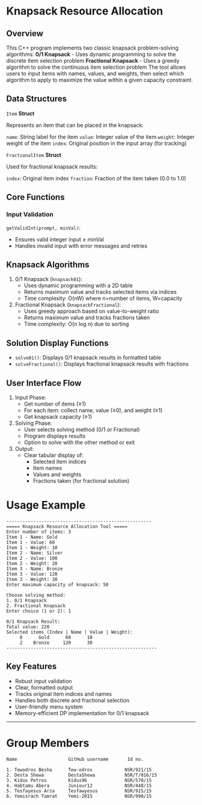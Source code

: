 # Knapsack Resource Allocation

## Overview

This C++ program implements two classic knapsack problem-solving algorithms:
  **0/1 Knapsack** - Uses dynamic programming to solve the discrete item selection problem
  **Fractional Knapsack** - Uses a greedy algorithm to solve the continuous item selection problem
The tool allows users to input items with names, values, and weights, then select which algorithm to apply to maximize the value within a given capacity constraint.

## Data Structures

`Item` **Struct**

Represents an item that can be placed in the knapsack:

  `name`: String label for the item
  `value`: Integer value of the item
  `weight`: Integer weight of the item
  `index`: Original position in the input array (for tracking)

`FractionalItem` **Struct**

Used for fractional knapsack results:

  `index`: Original item index
  `fraction`: Fraction of the item taken (0.0 to 1.0)

## Core Functions

### Input Validation

  `getValidInt(prompt, minVal)`:

   + Ensures valid integer input ≥ minVal
   + Handles invalid input with error messages and retries

## Knapsack Algorithms

1. 0/1 Knapsack (`knapsack01`):
    + Uses dynamic programming with a 2D table
    + Returns maximum value and tracks selected items via indices
    + Time complexity: O(nW) where n=number of items, W=capacity
2. Fractional Knapsack (`knapsackFractional`):
    + Uses greedy approach based on value-to-weight ratio
    + Returns maximum value and tracks fractions taken
    + Time complexity: O(n log n) due to sorting

## Solution Display Functions

 + `solve01()`: Displays 0/1 knapsack results in formatted table
 + `solveFractional()`: Displays fractional knapsack results with fractions

## User Interface Flow

  1. Input Phase:
      + Get number of items (≥1)
      + For each item: collect name, value (≥0), and weight (≥1)
      + Get knapsack capacity (≥1)
  2. Solving Phase:
      + User selects solving method (0/1 or Fractional)
      + Program displays results
      + Option to solve with the other method or exit
  3. Output:
      + Clear tabular display of:
          - Selected item indices
          - Item names
          - Values and weights
          - Fractions taken (for fractional solution)

# Usage Example
```
------------------------------------------------------
===== Knapsack Resource Allocation Tool ===== 
Enter number of items: 3 
Item 1 - Name: Gold 
Item 1 - Value: 60 
Item 1 - Weight: 10 
Item 2 - Name: Silver 
Item 2 - Value: 100 
Item 2 - Weight: 20 
Item 3 - Name: Bronze 
Item 3 - Value: 120 
Item 3 - Weight: 30 
Enter maximum capacity of knapsack: 50 

Choose solving method: 
1. 0/1 Knapsack 
2. Fractional Knapsack 
Enter choice (1 or 2): 1 

0/1 Knapsack Result: 
Total value: 220 
Selected items (Index | Name | Value | Weight): 
     0      Gold      60      10 
     2    Bronze     120      30 
--------------------------------------------------------
```

## Key Features
   + Robust input validation
   + Clear, formatted output
   + Tracks original item indices and names
   + Handles both discrete and fractional selection
   + User-friendly menu system
   + Memory-efficient DP implementation for 0/1 knapsack

---------------------------------------------------------
# Group Members
```
Name                   GitHub username       Id no.

1. Tewodros Besha      Tew-odros            NSR/921/15
2. Desta Shewa         DestaShewa           NSR/T/016/15
3. Kidus Petros        Kidus96              NSR/570/15
4. Habtamu Abera       Juniour12            NSR/448/15
5. Tesfayesus Arza     Tesfawyesus          NSR/915/15
6. Yemisrach Tamrat    Yemi-2015            NSR/990/15
```
